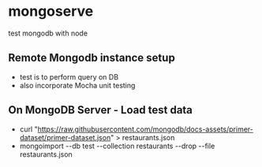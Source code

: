 # mongoserve
test mongodb with node

## Remote Mongodb instance setup
- test is to perform query on DB
- also incorporate Mocha unit testing

## On MongoDB Server - Load test data
- curl "https://raw.githubusercontent.com/mongodb/docs-assets/primer-dataset/primer-dataset.json" > restaurants.json
- mongoimport --db test --collection restaurants --drop --file restaurants.json
